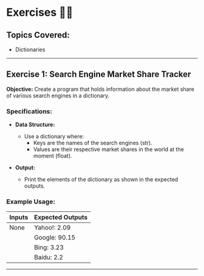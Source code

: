 # Exercises 🏋️‍♂️

## Topics Covered:
- Dictionaries

---

## Exercise 1: Search Engine Market Share Tracker

**Objective:** Create a program that holds information about the market share of various search engines in a dictionary.

### Specifications:
- **Data Structure:**
  - Use a dictionary where:
    - Keys are the names of the search engines (str).
    - Values are their respective market shares in the world at the moment (float).

- **Output:**
  - Print the elements of the dictionary as shown in the expected outputs.

### Example Usage:

| Inputs | Expected Outputs |
|--------|------------------|
| None   | Yahoo!: 2.09     |
|        | Google: 90.15    |
|        | Bing: 3.23       |
|        | Baidu: 2.2       |

---
